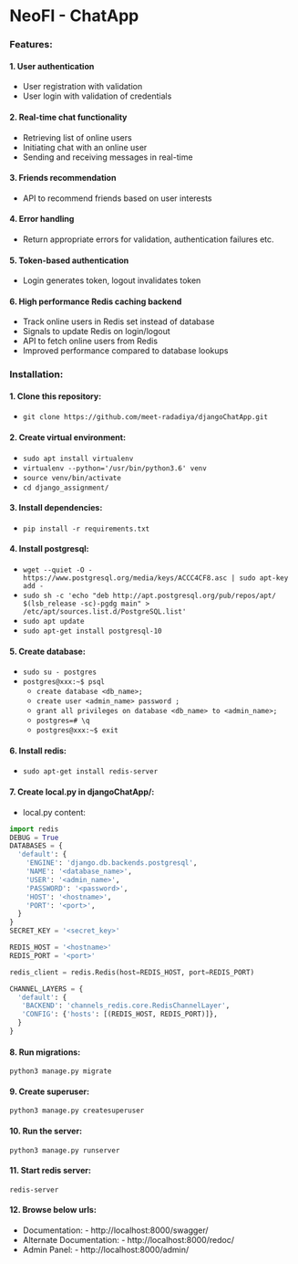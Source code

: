 # NeoFI - ChatApp

### Features:
#### 1. User authentication
* User registration with validation
* User login with validation of credentials
#### 2. Real-time chat functionality
* Retrieving list of online users
* Initiating chat with an online user
* Sending and receiving messages in real-time
#### 3. Friends recommendation
* API to recommend friends based on user interests
#### 4. Error handling
* Return appropriate errors for validation, authentication failures etc.
#### 5. Token-based authentication
* Login generates token, logout invalidates token
#### 6. High performance Redis caching backend
* Track online users in Redis set instead of database
* Signals to update Redis on login/logout
* API to fetch online users from Redis
* Improved performance compared to database lookups
### Installation:
#### 1. Clone this repository:
* `git clone https://github.com/meet-radadiya/djangoChatApp.git`
#### 2. Create virtual environment:
* `sudo apt install virtualenv`
* `virtualenv --python='/usr/bin/python3.6' venv`
* `source venv/bin/activate`
* `cd django_assignment/`
#### 3. Install dependencies:
* `pip install -r requirements.txt`
#### 4. Install postgresql:
* `wget --quiet -O - https://www.postgresql.org/media/keys/ACCC4CF8.asc | sudo apt-key add -`
* `sudo sh -c 'echo "deb http://apt.postgresql.org/pub/repos/apt/ $(lsb_release -sc)-pgdg main" > /etc/apt/sources.list.d/PostgreSQL.list'`
* `sudo apt update`
* `sudo apt-get install postgresql-10`
#### 5. Create database:
* `sudo su - postgres`
* `postgres@xxx:~$ psql`
  * `create database <db_name>;`
  * `create user <admin_name> password ;`
  * `grant all privileges on database <db_name> to <admin_name>;`
  * `postgres=# \q`
  * `postgres@xxx:~$ exit`
#### 6. Install redis:
* `sudo apt-get install redis-server`
#### 7. Create local.py in djangoChatApp/:
* local.py content:
```python
import redis
DEBUG = True
DATABASES = {
  'default': {
    'ENGINE': 'django.db.backends.postgresql',
    'NAME': '<database_name>',
    'USER': '<admin_name>',
    'PASSWORD': '<password>',
    'HOST': '<hostname>',
    'PORT': '<port>',
  }
}
SECRET_KEY = '<secret_key>'

REDIS_HOST = '<hostname>'
REDIS_PORT = '<port>'

redis_client = redis.Redis(host=REDIS_HOST, port=REDIS_PORT)

CHANNEL_LAYERS = {
  'default': {
   'BACKEND': 'channels_redis.core.RedisChannelLayer',
   'CONFIG': {'hosts': [(REDIS_HOST, REDIS_PORT)]},
  }
}
```
#### 8. Run migrations:
```
python3 manage.py migrate
```
#### 9. Create superuser:
```
python3 manage.py createsuperuser
```
#### 10. Run the server:
```
python3 manage.py runserver
```
#### 11. Start redis server:
```
redis-server
```
#### 12. Browse below urls:
* Documentation: - http://localhost:8000/swagger/
* Alternate Documentation: - http://localhost:8000/redoc/
* Admin Panel: - http://localhost:8000/admin/